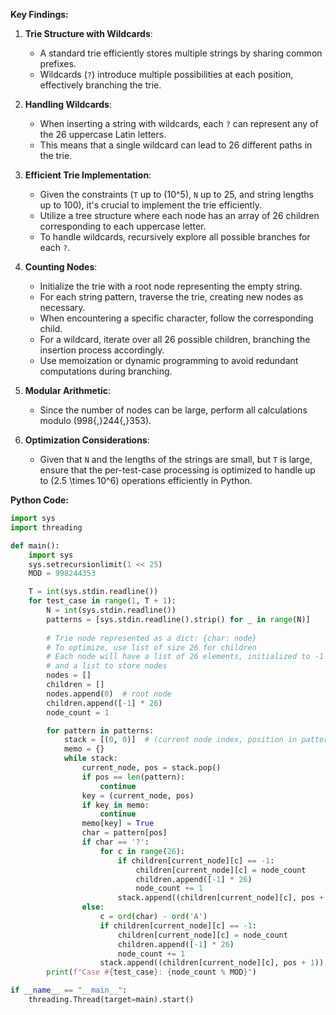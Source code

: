 **Key Findings:**

1. **Trie Structure with Wildcards**:
    - A standard trie efficiently stores multiple strings by sharing common prefixes.
    - Wildcards (`?`) introduce multiple possibilities at each position, effectively branching the trie.

2. **Handling Wildcards**:
    - When inserting a string with wildcards, each `?` can represent any of the 26 uppercase Latin letters.
    - This means that a single wildcard can lead to 26 different paths in the trie.

3. **Efficient Trie Implementation**:
    - Given the constraints (`T` up to \(10^5\), `N` up to 25, and string lengths up to 100), it's crucial to implement the trie efficiently.
    - Utilize a tree structure where each node has an array of 26 children corresponding to each uppercase letter.
    - To handle wildcards, recursively explore all possible branches for each `?`.

4. **Counting Nodes**:
    - Initialize the trie with a root node representing the empty string.
    - For each string pattern, traverse the trie, creating new nodes as necessary.
    - When encountering a specific character, follow the corresponding child.
    - For a wildcard, iterate over all 26 possible children, branching the insertion process accordingly.
    - Use memoization or dynamic programming to avoid redundant computations during branching.

5. **Modular Arithmetic**:
    - Since the number of nodes can be large, perform all calculations modulo \(998{,}244{,}353\).

6. **Optimization Considerations**:
    - Given that `N` and the lengths of the strings are small, but `T` is large, ensure that the per-test-case processing is optimized to handle up to \(2.5 \times 10^6\) operations efficiently in Python.

**Python Code:**

```python
import sys
import threading

def main():
    import sys
    sys.setrecursionlimit(1 << 25)
    MOD = 998244353

    T = int(sys.stdin.readline())
    for test_case in range(1, T + 1):
        N = int(sys.stdin.readline())
        patterns = [sys.stdin.readline().strip() for _ in range(N)]
        
        # Trie node represented as a dict: {char: node}
        # To optimize, use list of size 26 for children
        # Each node will have a list of 26 elements, initialized to -1
        # and a list to store nodes
        nodes = []
        children = []
        nodes.append(0)  # root node
        children.append([-1] * 26)
        node_count = 1

        for pattern in patterns:
            stack = [(0, 0)]  # (current node index, position in pattern)
            memo = {}
            while stack:
                current_node, pos = stack.pop()
                if pos == len(pattern):
                    continue
                key = (current_node, pos)
                if key in memo:
                    continue
                memo[key] = True
                char = pattern[pos]
                if char == '?':
                    for c in range(26):
                        if children[current_node][c] == -1:
                            children[current_node][c] = node_count
                            children.append([-1] * 26)
                            node_count += 1
                        stack.append((children[current_node][c], pos + 1))
                else:
                    c = ord(char) - ord('A')
                    if children[current_node][c] == -1:
                        children[current_node][c] = node_count
                        children.append([-1] * 26)
                        node_count += 1
                    stack.append((children[current_node][c], pos + 1))
        print(f"Case #{test_case}: {node_count % MOD}")

if __name__ == "__main__":
    threading.Thread(target=main).start()
```